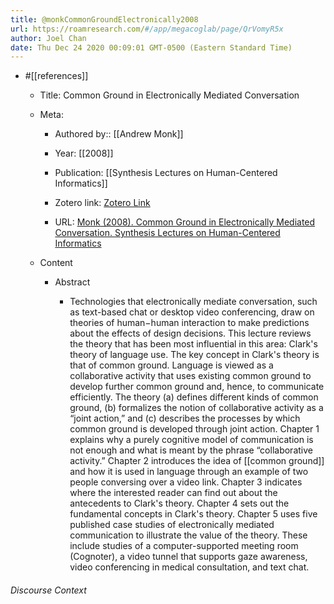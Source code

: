 ```yaml
---
title: @monkCommonGroundElectronically2008
url: https://roamresearch.com/#/app/megacoglab/page/QrVomyR5x
author: Joel Chan
date: Thu Dec 24 2020 00:09:01 GMT-0500 (Eastern Standard Time)
---
```


- #[[references]]

    - Title: Common Ground in Electronically Mediated Conversation

    - Meta:

        - Authored by:: [[Andrew Monk]]

        - Year: [[2008]]

        - Publication: [[Synthesis Lectures on Human-Centered Informatics]]

        - Zotero link: [Zotero Link](zotero://select/items/1_NP28GI4J)

        - URL: [Monk (2008). Common Ground in Electronically Mediated Conversation. Synthesis Lectures on Human-Centered Informatics](https://www.morganclaypool.com/doi/abs/10.2200/S00154ED1V01Y200810HCI001)

    - Content

        - Abstract

            - Technologies that electronically mediate conversation, such as text-based chat or desktop video conferencing, draw on theories of human−human interaction to make predictions about the effects of design decisions. This lecture reviews the theory that has been most influential in this area: Clark's theory of language use. The key concept in Clark's theory is that of common ground. Language is viewed as a collaborative activity that uses existing common ground to develop further common ground and, hence, to communicate efficiently. The theory (a) defines different kinds of common ground, (b) formalizes the notion of collaborative activity as a “joint action,” and (c) describes the processes by which common ground is developed through joint action. Chapter 1 explains why a purely cognitive model of communication is not enough and what is meant by the phrase “collaborative activity.” Chapter 2 introduces the idea of [[common ground]] and how it is used in language through an example of two people conversing over a video link. Chapter 3 indicates where the interested reader can find out about the antecedents to Clark's theory. Chapter 4 sets out the fundamental concepts in Clark's theory. Chapter 5 uses five published case studies of electronically mediated communication to illustrate the value of the theory. These include studies of a computer-supported meeting room (Cognoter), a video tunnel that supports gaze awareness, video conferencing in medical consultation, and text chat.

###### Discourse Context


